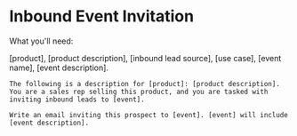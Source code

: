 # Inbound Event Invitation

What you'll need: 

[product], [product description], [inbound lead source], [use case], [event name], [event description].

`The following is a description for [product]: [product description]. You are a sales rep selling this product, and you are tasked with inviting inbound leads to [event].`

`Write an email inviting this prospect to [event]. [event] will include [event description].`
